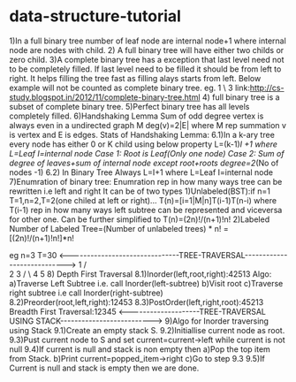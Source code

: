 # data-structure-tutorial

1)In a full binary tree number of leaf node are internal node+1 where internal node are nodes with child.
2) A full binary tree will have either two childs or zero child.
3)A complete binary tree has a exception that last level need not to be completely filled.
If last level need to be filled it should be from left to right.
It helps filling the tree fast as filling alays starts from  left.
 Below example will not be counted as complete binary tree.
eg. 1
     \ 
      3
link:http://cs-study.blogspot.in/2012/11/complete-binary-tree.html
4) full binary tree is a subset of complete binary tree.
5)Perfect binary tree has all levels completely filled.
6)Handshaking Lemma
Sum of odd degree vertex is always even in a undirected graph
M deg(v)=2|E|
where M rep summation v is vertex and E is edges.
Stats of Handshaking Lemma:
6.1)In  a k-ary tree every node has either 0 or K child using below property
L=(k-1)*I +1
where L=Leaf
I=internal node 
Case 1: Root is Leaf(Only one node)
Case 2:
Sum of degree of leaves+sum of internal node except root+roots degree=2*(No of nodes -1)
6.2) In Binary Tree Always
L=I+1
where L=Leaf
I=internal node
7)Enumration of binary tree: Enumration rep in how many ways tree can be rewritten i.e left and right
It can be of two types 
1)Unlabeled(BST):if n=1 T=1,n=2,T=2(one chiled at left or right)...
T(n)=[i=1|M|n]T(i-1)T(n-i)
where T(i-1) rep in how many ways left subtree can be represented and viceversa for other one. 
Can be further simplified to
T(n)=(2n)!/(n+1)!n!
2)Labeled
Number of Labeled Tree=(Number of unlabeled trees) * n!
                      =[(2n)!/(n+1)!n!]*n!

eg n=3 T=30
<-------------------------------TREE-TRAVERSAL---------------------------->
              1
            /   \
           2     3
          / \ 
         4   5
8) 
Depth First Traversal
8.1)Inorder(left,root,right):42513
Algo:
a)Traverse Left Subtree i.e. call Inorder(left-subtree)
b)Visit root
c)Traverse right subtree i.e call Inorder(right-subtree)
8.2)Preorder(root,left,right):12453
8.3)PostOrder(left,right,root):45213
Breadth First Traversal:12345
<--------------------TREE-TRAVERSAL USING STACK-------------------------->
9)Algo for Inorder traversing using Stack
9.1)Create an empty stack S.
9.2)Initiallise current node as root.
9.3)Pust current node to S and set current=current->left while current is not null
9.4)If current is null and stack is non empty then
    a)Pop the top item from Stack.
    b)Print current=popped_item->right
    c)Go to step 9.3
9.5)If Current is null and stack is empty then we are done.	 



 






